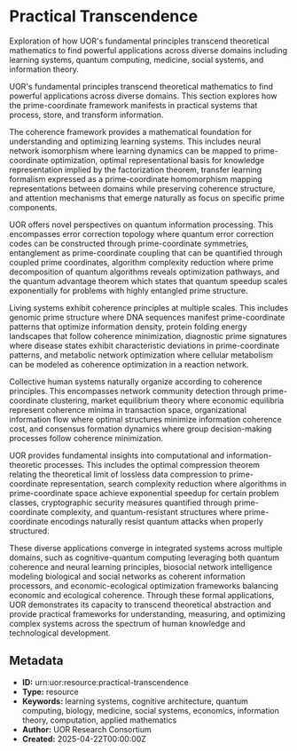 # Practical Transcendence

Exploration of how UOR's fundamental principles transcend theoretical mathematics to find powerful applications across diverse domains including learning systems, quantum computing, medicine, social systems, and information theory.

UOR's fundamental principles transcend theoretical mathematics to find powerful applications across diverse domains. This section explores how the prime-coordinate framework manifests in practical systems that process, store, and transform information.

The coherence framework provides a mathematical foundation for understanding and optimizing learning systems. This includes neural network isomorphism where learning dynamics can be mapped to prime-coordinate optimization, optimal representational basis for knowledge representation implied by the factorization theorem, transfer learning formalism expressed as a prime-coordinate homomorphism mapping representations between domains while preserving coherence structure, and attention mechanisms that emerge naturally as focus on specific prime components.

UOR offers novel perspectives on quantum information processing. This encompasses error correction topology where quantum error correction codes can be constructed through prime-coordinate symmetries, entanglement as prime-coordinate coupling that can be quantified through coupled prime coordinates, algorithm complexity reduction where prime decomposition of quantum algorithms reveals optimization pathways, and the quantum advantage theorem which states that quantum speedup scales exponentially for problems with highly entangled prime structure.

Living systems exhibit coherence principles at multiple scales. This includes genomic prime structure where DNA sequences manifest prime-coordinate patterns that optimize information density, protein folding energy landscapes that follow coherence minimization, diagnostic prime signatures where disease states exhibit characteristic deviations in prime-coordinate patterns, and metabolic network optimization where cellular metabolism can be modeled as coherence optimization in a reaction network.

Collective human systems naturally organize according to coherence principles. This encompasses network community detection through prime-coordinate clustering, market equilibrium theory where economic equilibria represent coherence minima in transaction space, organizational information flow where optimal structures minimize information coherence cost, and consensus formation dynamics where group decision-making processes follow coherence minimization.

UOR provides fundamental insights into computational and information-theoretic processes. This includes the optimal compression theorem relating the theoretical limit of lossless data compression to prime-coordinate representation, search complexity reduction where algorithms in prime-coordinate space achieve exponential speedup for certain problem classes, cryptographic security measures quantified through prime-coordinate complexity, and quantum-resistant structures where prime-coordinate encodings naturally resist quantum attacks when properly structured.

These diverse applications converge in integrated systems across multiple domains, such as cognitive-quantum computing leveraging both quantum coherence and neural learning principles, biosocial network intelligence modeling biological and social networks as coherent information processors, and economic-ecological optimization frameworks balancing economic and ecological coherence. Through these formal applications, UOR demonstrates its capacity to transcend theoretical abstraction and provide practical frameworks for understanding, measuring, and optimizing complex systems across the spectrum of human knowledge and technological development.

## Metadata

- **ID:** urn:uor:resource:practical-transcendence
- **Type:** resource
- **Keywords:** learning systems, cognitive architecture, quantum computing, biology, medicine, social systems, economics, information theory, computation, applied mathematics
- **Author:** UOR Research Consortium
- **Created:** 2025-04-22T00:00:00Z
